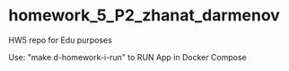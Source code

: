 # homework_5_P2_zhanat_darmenov
HW5 repo for Edu purposes

Use: "make d-homework-i-run" to RUN App in Docker Compose
